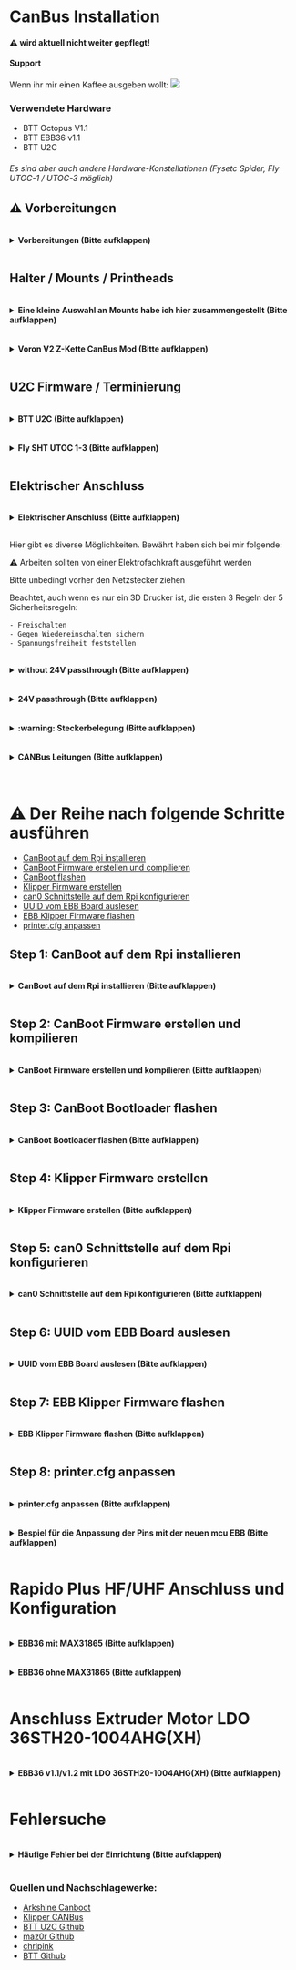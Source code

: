 # CanBus Installation 

#### :warning: wird aktuell nicht weiter gepflegt! 


#### Support
Wenn ihr mir einen Kaffee ausgeben wollt: 
[![](https://www.paypalobjects.com/en_US/i/btn/btn_donate_LG.gif)](https://paypal.me/dfoure?country.x=DE&locale.x=de_DE)


### Verwendete Hardware 

 * BTT Octopus V1.1
 * BTT EBB36 v1.1
 * BTT U2C 

###### Es sind aber auch andere Hardware-Konstellationen (Fysetc Spider, Fly UTOC-1 / UTOC-3 möglich)
 
## :warning: Vorbereitungen
 
<br>

<details>
    <summary>
        <b>       
Vorbereitungen (Bitte aufklappen)
        </b>
    </summary>
<p>
</p>
 
#### Flasht euer Board ganz normal wie in der Voron Anleitung angegeben und bindet es als MCU mit der Serial in die printer.cfg ein
- [Voron Design](https://docs.vorondesign.com/build/software/#firmware-flashing)
#### STM32CubeProgrammer herunterladen und installieren
- [BTT Github](https://github.com/bigtreetech/BIGTREETECH-OCTOPUS-V1.0/tree/master/Firmware/DFU%20Update%20bootloader/install%20software)
#### FTP Programm herunterladen und installieren (ich nutze WinSCP)
- [WinSCP](https://winscp.net/eng/download.php)
 
</details>
<br> 

## Halter / Mounts / Printheads  
</details>

<br>
<details>
    <summary>
        <b>       
        Eine kleine Auswahl an Mounts habe ich hier zusammengestellt (Bitte aufklappen)
        </b>
    </summary>
<p>
</p>
 
#### [Voron CB-C2 Mod](https://github.com/kejar31/VoronMods/tree/main/CB-C2?fbclid=IwAR2v2ZASvFZWxVNpFTgP3a7tUxhCuuK9y-F1k_sPwuQ7Z6dU4PnJrTDBL1Y)

VZ HextrudORT Mod für den CB-C2

#### [Voron CB-C2 Mod VZ HextrudORT](https://www.printables.com/de/model/369577-vz-hextrudort-for-stealthburner)


#### [Voron CB-C2 Mod VZ HextrudORT Door Fix](https://www.printables.com/de/model/381586-vz-hextrudort-for-stealthburner-door-fix-for-fly-s?fbclid=IwAR26nPBQW9ZnNcHr6nHcK-sSjfhzFGNH59jufnZYwh6Eb4tarDseuxNbFH0)

eine breite Auswahl an Mounts only für zu ziemlich alle Extruder

#### [KyaosMaker EBB Mounts](https://github.com/KayosMaker/CANboard_Mounts)

BTT U2C Din Rail Mount

#### [U2C Din Rail Mount](https://www.printables.com/de/model/266737-bigtreetecg-canbus-u2c-board-clip-mount-voron-24/files)

</details>
<br> 

<br>
<details>
    <summary>
        <b>       
        Voron V2 Z-Kette CanBus Mod (Bitte aufklappen)
        </b>
    </summary>
<p>
</p>
 
Z-Chain CanBus Mod
 
#### [Voron Can Bus z-chain move](https://www.printables.com/de/model/279739-voron-can-bus-z-chain-move)


 
 </details>
<br> 
 
 
## U2C Firmware / Terminierung
 
<br>
<details>
    <summary>
        <b>       
        BTT U2C (Bitte aufklappen)
        </b>
    </summary>
<p>
</p>

### Firmware flashen -  BTT U2C v2
 
<br>
<details>
    <summary>
        <b>       
        Variante 1: Flashvorgang mittels STM32CubeProgrammer  (Bitte aufklappen)
        </b>
    </summary>
<p>
</p>
 
#### :warning: BTT u2c v2.1 - BTT Firmware Fix beachten und unbedingt flashen

Für die BTT Boards findet ihr die original Firmware hier: [BTT U2C Firmware](https://github.com/bigtreetech/U2C/tree/master/firmware)

#### Der Flashvorgang mittels STM32CubeProgrammer ist analog zum CanBoot Flash, das Vorgehen ist unter Step 3 beschrieben.

DFU Modus aktivieren
- Board spannungslos schalten / USB kabel entfernen
- Boot Taster drücken und gedrückt halten
- USB Verbindung mit dem PC herstellen
- Boot Taster loslassen

 </details>
<br>
 
<br>
<details>
    <summary>
        <b>       
        Variante 2: Mittels RPi und U2C im DFU Modus flashen (Bitte aufklappen)
        </b>
    </summary>
<p>
</p>

[Firmware](https://github.com/Arksine/CanBoot/files/10410265/G0B1_U2C_V2.zip)

- Firmware herunterladen und entpacken
- die Datei G0B1_U2C_V2.bin in das Verzeichnis /home/pi/ auf dem RPi kopieren

Dies könnt ihr auf verschiedene Arten machen, u.a:
- WinSCP
- Cyberduck (MAC)
- Windows Powershell über den Befehl: scp G0B1_U2C_V2.bi pi@IP-EURES-RPIs:/home/pi/

DFU Modus vom BTT U2C aktivieren
- Board spannungslos schalten / USB kabel entfernen
- Boot Taster drücken und gedrückt halten
- USB Verbindung mit dem PC herstellen
- Boot Taster loslassen

Um zu überprüfen ob ihr den DFU Modus aktiviert habt, gebt folgenden Befehl in Putty ein:

```
dfu-util -l
```

Es sollte: Found DFU: [Eure Device ID] angezeigt werden

Weiter gehts mit dem FW-Flash [Putty]:

```
dfu-util -D ~/G0B1_U2C_V2.bin -a 0 -s 0x08000000:leave
```

error during download get-status könnt ihr ignorieren.

- Board spannungslos schalten / USB kabel entfernen
- USB Verbindung mit der RPi wieder herstellen
 
</details>
<br> 

### Terminierung / Abschlusswiderstand beim BTT U2C
<img src="https://github.com/DeBau/VoronMods/blob/main/Voron%20Setup%20German/Artikel/CanBus_Pics/U2C_resistor.png" alt="resistor">

Es geht auch ohne die Widerstände am U2C, aber schaut man sich mal folgende Grafik an, sieht man deutlich was eine korrekte Terminierung ausmacht

<img src="https://github.com/DeBau/VoronMods/blob/main/Voron%20Setup%20German/Artikel/CanBus_Pics/Can_term.png" alt="terminirung">

### BTT U2C PinOut

<img src="https://github.com/DeBau/VoronMods/blob/main/Voron%20Setup%20German/Artikel/CanBus_Pics/U2c_pinout.png" alt="resistor">

</details>
<br> 

<br>
<details>
    <summary>
        <b>       
        Fly SHT UTOC 1-3 (Bitte aufklappen)
        </b>
    </summary>
<p>
</p>
 folgt! 
 </details>
<br> 
 
 
## Elektrischer Anschluss

<br>
<details>
    <summary>
        <b>       
        Elektrischer Anschluss (Bitte aufklappen)
        </b>
    </summary>
<p>
</p>
 folgt! 
 </details>
<br> 

Hier gibt es diverse Möglichkeiten. 
Bewährt haben sich bei mir folgende:

:warning: Arbeiten sollten von einer Elektrofachkraft ausgeführt werden

Bitte unbedingt vorher den Netzstecker ziehen

Beachtet, auch wenn es nur ein 3D Drucker ist, die ersten 3 Regeln der 5 Sicherheitsregeln:

    - Freischalten
    - Gegen Wiedereinschalten sichern
    - Spannungsfreiheit feststellen

<br>
<details>
    <summary>
        <b>       
        without 24V passthrough (Bitte aufklappen)
        </b>
    </summary>
<p>
</p>
 
###### :warning: Aufgrund der Übersicht, wurde die 24V Verdrahtung vom Octopus nicht dargestellt. Diese ist nach der Voron Anleitung durchzuführen
 
<img src="https://github.com/DeBau/VoronMods/blob/main/Voron%20Setup%20German/Artikel/CanBus_Pics/CanBus001.png" alt="Can01">
 </details>
<br>

<br>
<details>
    <summary>
        <b>       
        24V passthrough (Bitte aufklappen)
        </b>
    </summary>
 
 ###### :warning: Aufgrund der Übersicht, wurde die 24V Verdrahtung vom Octopus nicht dargestellt. Diese ist nach der Voron Anleitung durchzuführen
 
<img src="https://github.com/DeBau/VoronMods/blob/main/Voron%20Setup%20German/Artikel/CanBus_Pics/CanSetup_02.png" alt="Can02">
 
 </details>
<br>

<br>
<details>
    <summary>
        <b>       
        :warning: Steckerbelegung (Bitte aufklappen)
        </b>
    </summary>
<p>
</p>

Bitte prüft auf der Rückseite der EBB und U2C Board`s die korrekte Steckerbelegung.

<img src="https://github.com/DeBau/VoronMods/blob/main/Voron%20Setup%20German/Artikel/CanBus_Pics/EBB_u2c_wiring.jpg" alt="wiring">

 </details>
<br>

<br>
<details>
    <summary>
        <b>       
        CANBus Leitungen (Bitte aufklappen)
        </b>
    </summary>
<p>
</p>
 

den richtigen Typ habe ich für den Anwendungsfall noch nicht wirklich gefunden. Falls jemand eine gute Quelle hat, schreibt mich bitte via Discord an: deba#0887

Bei der Auswahl sollte man sich an folgenden Punkten orientieren:

- benötigte Leistung (Heater + EBB Board)
- Leitungslänge (tatsächliche Länge *2)
- Material 
- Verlegeart
- Strombelastbarkeit (diese sinkt bei Bauraumtemperaturen von 50°C drastisch!)
- Spannungsfall (<3%)
- Temperaturbereich
- CANBus Spezifakationen
- für dauerhafte Bewegungen ausgelegt

Aktuell eingesetzt werden von mir:

- Ölflex Classic 810 4x0.75mm² / 4x1mm²
- Twisted Pair (YSTY) als Datenleitung + Einzeladern 0,75mm²-1mm² für die Spannungsversorgung
</details>
<br>
 
</details>
<br> 
                      
                      
# :warning: Der Reihe nach folgende Schritte ausführen
* [CanBoot auf dem Rpi installieren](https://github.com/DeBau/VoronMods/blob/main/Voron%20Setup%20German/Artikel/CanBus.md#step-1-canboot-auf-dem-rpi-installieren)
* [CanBoot Firmware erstellen und compilieren](https://github.com/DeBau/VoronMods/blob/main/Voron%20Setup%20German/Artikel/CanBus.md#step-2-canboot-firmware-erstellen-und-kompilieren)
* [CanBoot flashen](https://github.com/DeBau/VoronMods/blob/main/Voron%20Setup%20German/Artikel/CanBus.md#step-3-canboot-bootloader-flashen)
* [Klipper Firmware erstellen](https://github.com/DeBau/VoronMods/blob/main/Voron%20Setup%20German/Artikel/CanBus.md#step-4-klipper-firmware-erstellen)
* [can0 Schnittstelle auf dem Rpi konfigurieren](https://github.com/DeBau/VoronMods/blob/main/Voron%20Setup%20German/Artikel/CanBus.md#step-5-can0-schnittstelle-auf-dem-rpi-konfigurieren)
* [UUID vom EBB Board auslesen](https://github.com/DeBau/VoronMods/blob/main/Voron%20Setup%20German/Artikel/CanBus.md#step-6-uuid-vom-ebb-board-auslesen)
* [EBB Klipper Firmware flashen](https://github.com/DeBau/VoronMods/blob/main/Voron%20Setup%20German/Artikel/CanBus.md#step-7-ebb-klipper-firmware-flashen)
* [printer.cfg anpassen](https://github.com/DeBau/VoronMods/blob/main/Voron%20Setup%20German/Artikel/CanBus.md#step-8-printercfg-anpassen)




## Step 1: CanBoot auf dem Rpi installieren

<br>
<details>
    <summary>
        <b>       
CanBoot auf dem Rpi installieren (Bitte aufklappen)
        </b>
    </summary>
<p>
</p>
 
#### :warning: System aktualisieren
System updaten und Python installieren
 
```
sudo apt update
sudo apt upgrade
sudo apt install python3 python3-pip python3-can
pip3 install pyserial
```

Sollten bei euch, nach dem Update, keine USB Verbindungen mehr möglich sein, führt folgenden FIX aus:
 
```
sudo cp /usr/lib/udev/rules.d/60-serial.rules /usr/lib/udev/rules.d/60-serial.old
```
```
sudo wget -O /usr/lib/udev/rules.d/60-serial.rules https://raw.githubusercontent.com/systemd/systemd/main/rules.d/60-serial.rules
```
```
sudo reboot
```

CanBoot installieren:

```
sudo apt-get install git -y
git clone https://github.com/Arksine/CanBoot
```
</details>
<br>
 

 
## Step 2: CanBoot Firmware erstellen und kompilieren

<br>
<details>
    <summary>
        <b>       
CanBoot Firmware erstellen und kompilieren (Bitte aufklappen)
        </b>
    </summary>
<p>
</p>
 
Putty: 

```
cd CanBoot
make menuconfig
```
###### :warning: Hier bitte aufpassen, welches EBB36/42 Board verwendet wird und folgende Einstellungen verweden

#### BTT EBB36 v1.0 (Prozessor F072)

 - 8MHz crystal
 - CAN bus on PB8/PB9 
 - 8KiB offset
 - 500000 CAN bus speed
 
<img src="https://github.com/DeBau/VoronMods/blob/main/Voron%20Setup%20German/Artikel/CanBus_Pics/F072_CanBoot.png" alt="CanBoot-F076">


#### BTT EBB36 v1.1 und v1.2 (Prozessor G0B1)

 - 8MHz crystal
 - Can bus on PB0/PB1 
 - 8KiB offset
 - 500000 CAN bus speed

<img src="https://github.com/DeBau/VoronMods/blob/main/Voron%20Setup%20German/Artikel/CanBus_Pics/G0B1_CanBoot.png" alt="CanBoot-G0B1">

- mit der Taset "Q" beenden 
- und mit der Taste "Y" bestätigen


Putty:

```
make clean
make
```
</details>
<br>
 
 
## Step 3: CanBoot Bootloader flashen

<br>
<details>
    <summary>
        <b>       
CanBoot Bootloader flashen (Bitte aufklappen)
        </b>
    </summary>
<p>
</p>
## :warning: Falls ihr die Heizpatrone bereits am EBB angeschlossen habt, entfernt diese vorerst, da es bei manchen Versionen vorkommt, dass der Heater Ausgang mit 100% angesteuert wird!

### :warning: Für diesen Schritt benötigen wir nur den USB Anschluss. Entfernt, falls bereits angeschlossen, den Molex Stecker mit der 24V Versorgung vom EBB

<br>
<details>
    <summary>
        <b>       
        Möglichkeit 1: CanBoot mittels STM32CubeProgrammer flashen (Bitte aufklappen)
        </b>
    </summary>
<p>
</p>


### canboot.bin Datei auf den Rechner kopieren

Öffnet WinSCP, loggt euch mit der IP vom RPi und euren Anmeldedaten ein.
Navigiert zum Ordner ```/home/pi/CanBoot/out``` und zieht die Datei ```canboot.bin``` via Drag&Drop auf euren Desktop oder in einen angelegten Ordner.

<img src="https://github.com/DeBau/VoronMods/blob/main/Voron%20Setup%20German/Artikel/CanBus_Pics/winscp.png" alt="WinSCP">

### 5V Jumper setzen
<img src="https://github.com/DeBau/VoronMods/blob/main/Voron%20Setup%20German/Artikel/CanBus_Pics/EBB_DFU.png" alt="G0B1">

### BTT EBB Board über das mitgelieferte USB Kabel mit dem PC verbinden

### DFU Modus aktivieren

* Boot Taster drücken und gedrückt halten
* zusätzlich den Reset Taster Drücken und halten
* beide Taster wieder loslassen

<img src="https://github.com/DeBau/VoronMods/blob/main/Voron%20Setup%20German/Artikel/CanBus_Pics/EBB_DFU_Modus.png" alt="G0B1">

### STM32CubeProgrammer starten 

#### mit dem Board verbinden

- USB Schnittstelle auswählen
- verbinden

<img src="https://github.com/DeBau/VoronMods/blob/main/Voron%20Setup%20German/Artikel/CanBus_Pics/STM_USB_connect.png" alt="connect">

#### Full Chip erase ausführen

<img src="https://github.com/DeBau/VoronMods/blob/main/Voron%20Setup%20German/Artikel/CanBus_Pics/STM_fullchiperase.png" alt="erase">

#### canboot.bin flashen

- Open File
- canboot.bin auswählen
- downloaden

<img src="https://github.com/DeBau/VoronMods/blob/main/Voron%20Setup%20German/Artikel/CanBus_Pics/STM_Download.png" alt="flashen">

#### Disconnecten
- Verbindung trennen
- Programm schließen

### 5V Jumper entfernen und 120Ohm Jumper setzen

- USB Verbindung trennen
- entfernt den 5V Jumper und setzt ihn an die Stelle für den 120Ohm Abschlusswiderstand

<img src="https://github.com/DeBau/VoronMods/blob/main/Voron%20Setup%20German/Artikel/CanBus_Pics/bootjumper.png" alt="120">

### Molexstecker wieder anschließen und das Board mit 24V versorgen

</details>
<br> 

<br>
<details>
    <summary>
        <b>       
        Möglichkeit 2: im DFU Modus mittels Rpi flashen (Bitte aufklappen)
        </b>
    </summary>
<p>
</p>



### 5V Jumper setzen
<img src="https://github.com/DeBau/VoronMods/blob/main/Voron%20Setup%20German/Artikel/CanBus_Pics/EBB_DFU.png" alt="G0B1">

### DFU Modus am EBB36 aktivieren

* EBB36 mit dem RPi verbinden
* Boot Taster drücken und gedrückt halten
* zusätzlich den Reset Taster Drücken und halten
* beide Taster wieder loslassen

in Putty folgenden Befehl ausführen um eure Device ID auszulesen
 ```
lsusb
```
Ihr erhaltet als Ausgabe eine Auflistung der angeschlossenen USB Geräte, wobei uns hier nur das EBB36 im DFU Modus interessiert.

<img src="https://github.com/DeBau/VoronMods/blob/main/Voron%20Setup%20German/Artikel/CanBus_Pics/lusb_device_id.png" alt="device_id">


0483:df11 ist die Device ID, die wir im nächsten Step benötigen (eure könnte anders sein)

Den Flashvorgang startet ihr mit folgendem Befehl: 

 ``` 
sudo dfu-util -a 0 -D ~/CanBoot/out/canboot.bin --dfuse-address 0x08000000:force:mass-erase:leave -d <device_id>
 ``` 
 
:warning: <device_id> entsprechend durch die gerade ermittelte ersetzen

 ``` 
sudo dfu-util -a 0 -D ~/CanBoot/out/canboot.bin --dfuse-address 0x08000000:force:mass-erase:leave -d 0483:df11
 ``` 
 
 ### 5V Jumper entfernen und 120Ohm Jumper setzen

- USB Verbindung trennen
- entfernt den 5V Jumper und setzt ihn an die Stelle für den 120Ohm Abschlusswiderstand

<img src="https://github.com/DeBau/VoronMods/blob/main/Voron%20Setup%20German/Artikel/CanBus_Pics/bootjumper.png" alt="120">

### Molexstecker wieder anschließen und das Board mit 24V versorgen

</details>
<br>

</details>
<br>
 
## Step 4: Klipper Firmware erstellen

<br>
<details>
    <summary>
        <b>       
        Klipper Firmware erstellen (Bitte aufklappen)
        </b>
    </summary>
<p>
</p>
 
 
Putty:

```
cd ~/klipper
make menuconfig
```

###### :warning: Hier bitte aufpassen, welches EBB36/42 Board verwendet wird und folgende Einstellungen verweden

#### BTT EBB36 v1.0 (Prozessor F072)

 - 8MHz crystal
 - CAN bus on PB8/PB9 
 - 8KiB offset
 - 500000 CAN bus speed
 
<img src="https://github.com/DeBau/VoronMods/blob/main/Voron%20Setup%20German/Artikel/CanBus_Pics/Klipper_F072.png" alt="Klipper-F072">

#### BTT EBB36 v1.1 und v1.2 (Prozessor G0B1)

 - 8MHz crystal
 - Can bus on PB0/PB1 
 - 8KiB offset
 - 500000 CAN bus speed
 
 <img src="https://github.com/DeBau/VoronMods/blob/main/Voron%20Setup%20German/Artikel/CanBus_Pics/Klipper_G0B1.png" alt="Klipper-G0B1">
 
 - mit der Taset "Q" beenden 
 - und mit der Taste "Y" bestätigen


Abschließend folgende Befehle ausführen:

```
make clean
make
```
</details>
<br>
 
## Step 5: can0 Schnittstelle auf dem Rpi konfigurieren
 
<br>
<details>
    <summary>
        <b>       
can0 Schnittstelle auf dem Rpi konfigurieren (Bitte aufklappen)
        </b>
    </summary>
<p>
</p>
 
```
cd
sudo nano /etc/network/interfaces.d/can0
```
folgenden Inhalt kopieren und mit der rechten Maustaste in Putty einfügen
```
allow-hotplug can0
iface can0 can static
 bitrate 500000
 up ifconfig $IFACE txqueuelen 256
 pre-up ip link set can0 type can bitrate 500000
 pre-up ip link set can0 txqueuelen 256
```
##### mit STRG+X beenden und mit Y und Enter bestätigen


<img src="https://github.com/DeBau/VoronMods/blob/main/Voron%20Setup%20German/Artikel/CanBus_Pics/can0.png" alt="can0">

Abschließend einen Reboot vom RPi ausführen

```
sudo reboot
```
</details>
<br>
 
## Step 6: UUID vom EBB Board auslesen

 <br>
<details>
    <summary>
        <b>       
UUID vom EBB Board auslesen (Bitte aufklappen)
        </b>
    </summary>
<p>
</p>
 
can0 Netzwerk checken
```
ifconfig
```
Es sollte nun eine can0 Schnittstelle bei euch auftauchen

<img src="https://github.com/DeBau/VoronMods/blob/main/Voron%20Setup%20German/Artikel/CanBus_Pics/ifconfig_can0.png" alt="can0">

Weiter gehts mit folgenden Befehlen in Putty

```
cd ~/CanBoot/scripts
python3 flash_can.py -i can0 -q
```
<img src="https://github.com/DeBau/VoronMods/blob/main/Voron%20Setup%20German/Artikel/CanBus_Pics/canboot_nodes.png" alt="can0">

Notiert euch die angezeigte UUID, diese wird im nächste Step benötigt.

 
 
:warning: Was mache ich, wenn mir die UUID nicht angezeigt wird? 

Überprüft folgende Punkte: [Fehlersuche](https://github.com/DeBau/VoronMods/blob/main/Voron%20Setup%20German/Artikel/CanBus.md#fehlersuche)

</details>
<br>
 

## Step 7: EBB Klipper Firmware flashen
 
<br>
<details>
    <summary>
        <b>       
EBB Klipper Firmware flashen (Bitte aufklappen)
        </b>
    </summary>
<p>
</p>

Wir benötigen folgenden Befehl um das EBB zu flashen.

```
python3 flash_can.py -f ~/klipper/out/klipper.bin -u <ebb_uuid>
```

<ebb_uuid> muss mit der UUID vom EBB Board ausgetauscht werden

Als Beispiel lautet der Befehl mit einer meiner UUIDs:

```
python3 flash_can.py -f ~/klipper/out/klipper.bin -u 330a31adf6de
```
Der Flashvorhang sollte starten und erfolgreich abgeschlossen werden.

</details>
<br>
 
 
## Step 8: printer.cfg anpassen
 
<br>
<details>
    <summary>
        <b>       
printer.cfg anpassen (Bitte aufklappen)
        </b>
    </summary>
<p>
</p>

Folgende Punkte müsst ihr in eurer printer.cfg anpassen

- EBB MCU einfügen 
- Pin Belegung vom Extruder Motor 
- Pin Belegung vom Heater 
- Pin Belegung vom Hotend Thermistor
- Pin Belegung des Probe
- Pin Belegung Fan
- Pin Belegung Hotend Fan
- (Optional) Pin Belegung Neopixel Stealthburner LEDs
- (Optional) Temperatur vom EBB Board 
- (Optional) Pin Belegung vom adxl345 Sensor  
- (Optional) Pin Belegung X Endschalter, wenn der X Endschalter am Druckkopf montiert wurde

<br>
<details>
    <summary>
        <b>       
        Pinout BTT EBB36 v1.0 (Bitte aufklappen)
        </b>
    </summary>
<p>
</p>
<img src="https://github.com/DeBau/VoronMods/blob/main/Voron%20Setup%20German/Artikel/CanBus_Pics/EBB36%20CAN%20V1.0-PIN.png" alt="pinout-v1">
 </details>
<br>
<br>
<details>
    <summary>
        <b>       
        Pinout BTT EBB36 v1.1 / v1.2 (Bitte aufklappen)
        </b>
    </summary>
<p>
</p>
<img src="https://github.com/DeBau/VoronMods/blob/main/Voron%20Setup%20German/Artikel/CanBus_Pics/EBB36%20CAN%20V1.1%26V1.2-PIN.png" alt="pinout-v1.1-v1.2">
</details>
<br>
 
Pinouts der EBB42 Versionen findet ihr hier: - [BTT EBB36/42 Github](https://github.com/bigtreetech/EBB)
 
</details>
<br>
 
<br>
<details>
    <summary>
        <b>       
Bespiel für die Anpassung der Pins mit der neuen mcu EBB (Bitte aufklappen)
        </b>
    </summary>
<p>
</p>
 

### [Beispiel printer.cfg (klick)](https://github.com/DeBau/VoronMods/blob/main/Voron%20Setup%20German/Artikel/v2_CANbus_printer_cfg.md)
```
Übersicht der anzupassenden Pins

[mcu EBB]
canbus_uuid: 330a31adf6de

[adxl345]
cs_pin: EBB:PB12
spi_software_sclk_pin: EBB:PB10
spi_software_mosi_pin: EBB:PB11
spi_software_miso_pin: EBB:PB2
axes_map: x,y,z

[resonance_tester]
accel_chip: adxl345
probe_points:
    150,150,20 

[extruder]
step_pin: EBB:PD0
dir_pin: !EBB:PD1
enable_pin: !EBB:PD2
heater_pin: EBB:PA2
sensor_pin: EBB:PA3

[tmc2209 extruder]
uart_pin: EBB:PA15

[probe]
pin: EBB:PB8 

[fan]
pin: EBB:PA0

[heater_fan hotend_fan]
pin: EBB:PA1 

[temperature_sensor ebb_temp]
sensor_type: temperature_mcu
sensor_mcu: EBB
min_temp: 0
max_temp: 120
```

#### Optional für die Voron Stealthburner LEDs

Die Datei stealthburner_leds.cfg herunterladen, als Datei unter Mainsail einfügen und die entsprechende Pin Belegung wählen

#### [Stealthburner LED CANbus](https://github.com/DeBau/VoronMods/blob/main/Voron%20Setup%20German/Artikel/stealthburner_leds.cfg)

in der printer.cfg folgenden Zeile hinzufügen:

```
[include stealthburner_leds.cfg]
```

</details>
<br>
 
 
 
 
 
 
# Rapido Plus HF/UHF Anschluss und Konfiguration 

<br>
<details>
    <summary>
        <b>       
        EBB36 mit MAX31865 (Bitte aufklappen)
        </b>
    </summary>
<p>
</p>
<img src="https://github.com/DeBau/VoronMods/blob/main/Voron%20Setup%20German/Artikel/CanBus_Pics/Rapido_Plus_EBB_Max.png" alt="Rapiode_EBBMax">
 
- PT1000 am Port P3 Pin 2/3 anschließen. Die Polung ist hierbei nicht entscheidend.
- DIP Schalter passend stellen
- Extruder Sektion entsprechend anpassen
 
```
[extruder]
sensor_type:MAX31865
sensor_pin: EBB:PA4
spi_bus: spi1
rtd_nominal_r: 1000
rtd_reference_r: 4300
rtd_num_of_wires: 2
rtd_use_50Hz_filter: True
```
 </details>
<br>
 
<br>
<details>
    <summary>
        <b>       
        EBB36 ohne MAX31865 (Bitte aufklappen)
        </b>
    </summary>
<p>
</p>
<img src="https://github.com/DeBau/VoronMods/blob/main/Voron%20Setup%20German/Artikel/CanBus_Pics/Rapido_Plus_EBB.png" alt="Rapiode_EBB">
 
- PT1000 am Port TH0 anschließen. Die Polung ist hierbei nicht entscheidend.
- Jumper setzen
- Extruder Sektion entsprechend anpassen

```
[extruder]
sensor_type: PT1000
sensor_pin: EBBCan: PA3
pullup_resistor: 2200
```
  </details>
<br>
 
# Anschluss Extruder Motor LDO 36STH20-1004AHG(XH)
<br>
<details>
    <summary>
        <b>       
        EBB36 v1.1/v1.2 mit LDO 36STH20-1004AHG(XH) (Bitte aufklappen)
        </b>
    </summary>
<p>
</p>
<img src="https://github.com/DeBau/VoronMods/blob/main/Voron%20Setup%20German/Artikel/CanBus_Pics/EBB36_E0.png" alt="EBB36_E0"> 
 
 Die Farben Rot/Grün und Gelb/Blau dürfen untereinander getauscht werden.
 
 Sollte der Extruder falsch herum drehen muss in der printer.cfg --> Sektion [extruder] der DIR Pin negiert werden
 
 ```
Bespiel
aus:
 
[extruder]
dir_pin: !EBB:PD1

wird folgendes:
 
[extruder]
dir_pin: EBB:PD1
```
   </details>
<br>
 
 
 # Fehlersuche
 
 <br>
<details>
    <summary>
        <b>       
        Häufige Fehler bei der Einrichtung (Bitte aufklappen)
        </b>
    </summary>
<p>
</p>
 
### UUID kann nicht ausgelesen werden
 
#### Unterschiedliche Baudraten 
 
Achtet bitte darauf überall 500000 einzustellen.
Mischen der Baudraten ist hier nicht möglich.
Es gibt Anleitungen die mit 250000 arbeiten. Wenn ihr dies auch wollt, stellt bitte auch überall 250000 ein

#### EBB36 v1.1/v1.2 Communication interfaces 
 
Achtet bitte genau auf die Pins des Communication interfaces. 
(Can bus (on PB0/PB1)) muss eingestellt werden.
(Can bus (on PD0/PD1)) gibt es auch, wird aber so nicht funktionieren
 
#### Can High/Low Leitungen vertauscht
 
Vergewissert euch, dass die Leitungen korrekt angeschlossen sind.
 
#### BTT U2C V2
Probiert den Firmware Fix zu flashen: [BTT U2C FW Fix](https://github.com/DeBau/VoronMods/blob/main/Voron%20Setup%20German/Artikel/CanBus.md#u2c-firmware--terminierung)

 
### Verbindung bricht während des Drucken ab
 
#### Schlecht gecrimpte Leitungen 
 
Bei sporadischen Ausfällen während der Druckbewegung, kann es am Stecker, bzw. an der Crimps der
CanBus Leitung liegen. 
Überprüft diese auf festen Sitz und ordentlichen Kontakt
 
 
   </details>
<br>
 
 
### Quellen und Nachschlagewerke: 
- [Arkshine Canboot](https://github.com/Arksine/CanBoot)
- [Klipper CANBus](https://www.klipper3d.org/CANBUS.html)
- [BTT U2C Github](https://github.com/bigtreetech/U2C/tree/master/firmware)
- [maz0r Github](https://github.com/maz0r/klipper_canbus/blob/main/index.md)
- [chripink](https://github.com/chripink/CanBus-Tuto/blob/4b70f8c3235076c44313e267ab36b370b07d1f80/README_EN.md)
- [BTT Github](https://github.com/bigtreetech/EBB)



